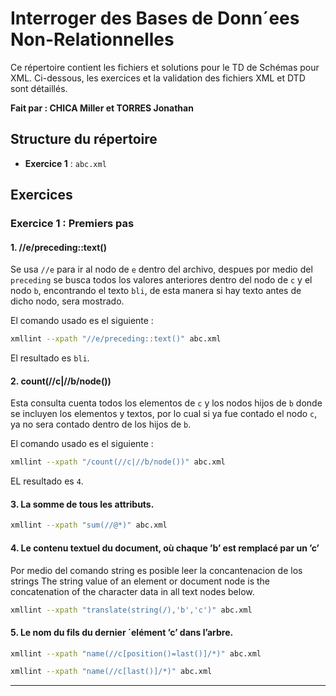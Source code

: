 # Interroger des Bases de Donn´ees Non-Relationnelles

Ce répertoire contient les fichiers et solutions pour le TD de Schémas pour XML. Ci-dessous, les exercices et la validation des fichiers XML et DTD sont détaillés.

**Fait par : CHICA Miller et TORRES Jonathan**


## Structure du répertoire

- **Exercice 1** : `abc.xml`

## Exercices

### Exercice 1 : Premiers pas

#### 1. //e/preceding::text()
Se usa `//e` para ir al nodo de `e` dentro del archivo, despues por medio del `preceding` se busca todos los valores anteriores dentro del nodo de `c` y el nodo `b`, encontrando el texto `bli`, de esta manera si hay texto antes de dicho nodo, sera mostrado.

El comando usado es el siguiente :

```bash
xmllint --xpath "//e/preceding::text()" abc.xml
```

El resultado es `bli`.

#### 2. count(//c|//b/node())
Esta consulta cuenta todos los elementos de `c` y los nodos hijos de `b` donde se incluyen los elementos y textos, por lo cual si ya fue contado el nodo `c`, ya no sera contado dentro de los hijos de `b`.

El comando usado es el siguiente :

```bash
xmllint --xpath "/count(//c|//b/node())" abc.xml
```

EL resultado es `4`.

#### 3. La somme de tous les attributs.

```bash
xmllint --xpath "sum(//@*)" abc.xml
```

#### 4. Le contenu textuel du document, où chaque ’b’ est remplacé par un ’c’
Por medio del comando string es posible leer la concantenacion de los strings The string value of an element or document node is the concatenation of
the character data in all text nodes below.

```bash
xmllint --xpath "translate(string(/),'b','c')" abc.xml
```

#### 5. Le nom du fils du dernier ´elément ’c’ dans l’arbre.

```bash
xmllint --xpath "name(//c[position()=last()]/*)" abc.xml
```

```bash
xmllint --xpath "name(//c[last()]/*)" abc.xml
```
---
